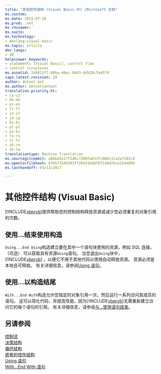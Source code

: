 ```yaml
---
title: "其他控件结构 (Visual Basic 中) |Microsoft 文档"
ms.custom: 
ms.date: 2015-07-20
ms.prod: .net
ms.reviewer: 
ms.suite: 
ms.technology:
- devlang-visual-basic
ms.topic: article
dev_langs:
- VB
helpviewer_keywords:
- statements [Visual Basic], control flow
- control structures
ms.assetid: 24b811f7-98ba-40ec-8dd3-4d528cfa4574
caps.latest.revision: 19
author: dotnet-bot
ms.author: dotnetcontent
translation.priority.ht:
- cs-cz
- de-de
- es-es
- fr-fr
- it-it
- ja-jp
- ko-kr
- pl-pl
- pt-br
- ru-ru
- tr-tr
- zh-cn
- zh-tw
translationtype: Machine Translation
ms.sourcegitcommit: a06bd2a17f1d6c7308fa6337c866c1ca2e7281c0
ms.openlocfilehash: 639571b493037f26951bd8fbf140d7bce3244889
ms.lasthandoff: 03/13/2017

---
```

# <a name="other-control-structures-visual-basic"></a>其他控件结构 (Visual Basic)
[!INCLUDE[vbprvb](../../../../csharp/programming-guide/concepts/linq/includes/vbprvb_md.md)]提供帮助您的控制结构释放资源或减少您必须重复的对象引用的次数。  
  
## <a name="usingend-using-construction"></a>使用...结束使用构造  
 `Using...End Using`构造建立要在其中一个语句块使用的资源，例如 SQL 连接。 （可选） 可以获取具有资源`Using`语句。 当您退出`Using`块中， [!INCLUDE[vbprvb](../../../../csharp/programming-guide/concepts/linq/includes/vbprvb_md.md)] ，以便它不用于其他代码以使用自动释放资源。 资源必须是本地且可释放。 有关详细信息，请参阅[Using 语句](../../../../visual-basic/language-reference/statements/using-statement.md)。  
  
## <a name="withend-with-construction"></a>使用...以构造结尾  
 `With...End With`构造允许您指定的对象引用一次，然后运行一系列访问其成员的语句。 这可以简化代码，并提高性能，因为[!INCLUDE[vbprvb](../../../../csharp/programming-guide/concepts/linq/includes/vbprvb_md.md)]无需重新建立访问它的每个语句的引用。 有关详细信息，请参阅[与...使用语句结束](../../../../visual-basic/language-reference/statements/with-end-with-statement.md)。  
  
## <a name="see-also"></a>另请参阅  
 [控制流](../../../../visual-basic/programming-guide/language-features/control-flow/index.md)   
 [决策结构](../../../../visual-basic/programming-guide/language-features/control-flow/decision-structures.md)   
 [循环结构](../../../../visual-basic/programming-guide/language-features/control-flow/loop-structures.md)   
 [嵌套的控件结构](../../../../visual-basic/programming-guide/language-features/control-flow/nested-control-structures.md)   
 [Using 语句](../../../../visual-basic/language-reference/statements/using-statement.md)   
 [With...End With 语句](../../../../visual-basic/language-reference/statements/with-end-with-statement.md)
